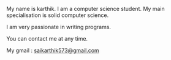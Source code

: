 My name is karthik. I am a computer science student. My main specialisation is solid computer science.

I am very passionate in writing programs.

You can contact me at any time.

My gmail : saikarthik573@gmail.com
